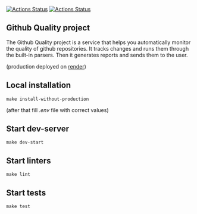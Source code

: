 [![Actions Status](https://github.com/maddbuzz/rails-project-66/actions/workflows/CI.yml/badge.svg)](https://github.com/maddbuzz/rails-project-66/actions/workflows/CI.yml)
[![Actions Status](https://github.com/maddbuzz/rails-project-66/workflows/hexlet-check/badge.svg)](https://github.com/maddbuzz/rails-project-66/actions)

## Github Quality project
The Github Quality project is a service that helps you automatically monitor the quality of github repositories. It tracks changes and runs them through the built-in parsers. Then it generates reports and sends them to the user.

(production deployed on [render](https://maddbuzz-rails-github-quality.onrender.com))

## Local installation
```
make install-without-production
```
(after that fill *.env* file with correct values)
## Start dev-server
```
make dev-start
```
## Start linters
```
make lint
```
## Start tests
```
make test
```
